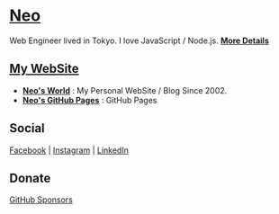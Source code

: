 # __[Neo](https://neos21.github.io/Neos21/)__

Web Engineer lived in Tokyo. I love JavaScript / Node.js. __[More Details](https://neos21.github.io/Neos21/)__


## [My WebSite](https://neos21.net/)

- __[Neo's World](https://neos21.net/)__ : My Personal WebSite / Blog Since 2002.
- __[Neo's GitHub Pages](https://neos21.github.io/)__ : GitHub Pages


## Social

[Facebook](https://www.facebook.com/Neos21) | [Instagram](https://www.instagram.com/Neos21) | [LinkedIn](https://www.linkedin.com/in/Neos21)


## Donate

[GitHub Sponsors](https://github.com/sponsors/Neos21)
